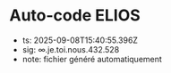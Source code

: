 # Auto-code ELIOS
- ts: 2025-09-08T15:40:55.396Z
- sig: ∞.je.toi.nous.432.528
- note: fichier généré automatiquement